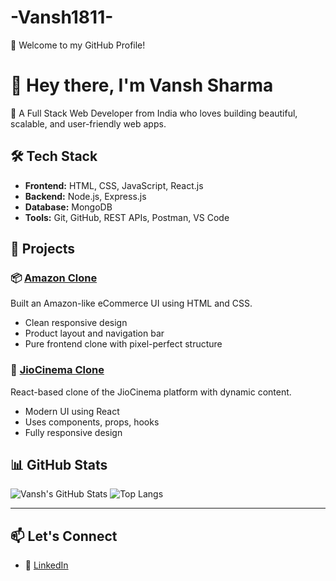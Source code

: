 # -Vansh1811-
👋 Welcome to my GitHub Profile!
# 👋 Hey there, I'm Vansh Sharma

🎯 A Full Stack Web Developer from India who loves building beautiful, scalable, and user-friendly web apps.

## 🛠️ Tech Stack
- **Frontend:** HTML, CSS, JavaScript, React.js
- **Backend:** Node.js, Express.js
- **Database:** MongoDB
- **Tools:** Git, GitHub, REST APIs, Postman, VS Code

## 🚀 Projects
### 📦 [Amazon Clone](https://github.com/Vansh1811/amazon_clone)
Built an Amazon-like eCommerce UI using HTML and CSS.
- Clean responsive design
- Product layout and navigation bar
- Pure frontend clone with pixel-perfect structure

### 🎥 [JioCinema Clone](https://github.com/Vansh1811/jiocinema-clone)
React-based clone of the JioCinema platform with dynamic content.
- Modern UI using React
- Uses components, props, hooks
- Fully responsive design

## 📊 GitHub Stats
![Vansh's GitHub Stats](https://github-readme-stats.vercel.app/api?username=Vansh1811&show_icons=true&theme=radical)
![Top Langs](https://github-readme-stats.vercel.app/api/top-langs/?username=Vansh1811&layout=compact&theme=radical)

---

## 📫 Let's Connect
- 💼 [LinkedIn](linkedin.com/in/vansh-sharma-1811v)

